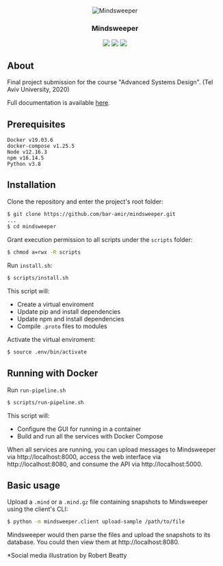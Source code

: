 <p align="center">
  <img alt="Mindsweeper" title="Mindsweeper" src="https://user-images.githubusercontent.com/28039736/82994340-a5ccc900-a00a-11ea-8f43-99d5f91ac532.jpg" />
</p>
<h3 align="center">
  Mindsweeper
</h3>
<p align="center">
  <a title="Build Status" href="https://travis-ci.com/bar-amir/mindsweeper"><img src="https://travis-ci.com/bar-amir/mindsweeper.svg?branch=master"></a>
  <a title="Codecov" href="https://codecov.io/gh/bar-amir/mindsweeper"><img src="https://codecov.io/gh/bar-amir/mindsweeper/branch/master/graph/badge.svg"></a>
  <a title="Documentation Status" href="https://mindsweeper.readthedocs.io/en/latest/?badge=latest"><img src="https://readthedocs.org/projects/mindsweeper/badge/?version=latest"></a>
</p>

## About
Final project submission for the course "Advanced Systems Design". (Tel Aviv University, 2020)

Full documentation is available [here](https://mindsweeper.readthedocs.io/).

## Prerequisites
```
Docker v19.03.6
docker-compose v1.25.5
Node v12.16.3
npm v16.14.5
Python v3.8
```

## Installation

Clone the repository and enter the project's root folder:
```bash
$ git clone https://github.com/bar-amir/mindsweeper.git
...
$ cd mindsweeper
```

Grant execution permission to all scripts under the `scripts` folder:
```bash
$ chmod a=rwx -R scripts 
```

Run `install.sh`:
```bash
$ scripts/install.sh
```
This script will:
* Create a virtual enviroment
* Update pip and install dependencies
* Update npm and install dependencies
* Compile `.proto` files to modules

Activate the virtual enviroment:
```bash
$ source .env/bin/activate
```

## Running with Docker
Run `run-pipeline.sh`
```bash
$ scripts/run-pipeline.sh
```
This script will:
* Configure the GUI for running in a container
* Build and run all the services with Docker Compose

When all services are running, you can upload messages to Mindsweeper via http://localhost:8000, access the web interface via http://localhost:8080, and consume the API via http://localhost:5000.

## Basic usage
Upload a `.mind` or a `.mind.gz` file containing snapshots to Mindsweeper using the client's CLI:
```bash
$ python -m mindsweeper.client upload-sample /path/to/file
```
Mindsweeper would then parse the files and upload the snapshots to its database. You could then view them at http://localhost:8080.

*Social media illustration by Robert Beatty
